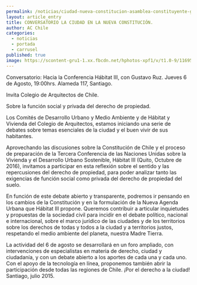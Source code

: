 ```yaml
---
permalink: /noticias/ciudad-nueva-constitucion-asamblea-constituyente-gustavo-ruz.html
layout: article_entry
title: CONVERSATORIO LA CIUDAD EN LA NUEVA CONSTITUCIÓN.
author: AC Chile
categories: 
  - noticias
  - portada
  - carrusel
published: true
image: https://scontent-gru1-1.xx.fbcdn.net/hphotos-xpf1/v/t1.0-9/11695820_10153410859441397_911079006247551080_n.jpg?oh=308fcfe003ca46ccb1e66be20b364516&oe=564586A8
---
```

Conversatorio: Hacia la Conferencia Hábitat III, con Gustavo Ruz. Jueves 6 de Agosto, 19:00hrs. Alameda 117, Santiago.

Invita Colegio de Arquitectos de Chile.

Sobre la función social y privada del derecho de propiedad.

Los Comités de Desarrollo Urbano y Medio Ambiente y de Hábitat y Vivienda del Colegio de Arquitectos, estamos iniciando una serie de debates sobre temas
esenciales de la ciudad y el buen vivir de sus habitantes.

Aprovechando las discusiones sobre la Constitución de Chile y el proceso de preparación de la Tercera Conferencia de las Naciones Unidas sobre la Vivienda y el
Desarrollo Urbano Sostenible, Hábitat III (Quito, Octubre de 2016), invitamos a participar en esta reflexión sobre el sentido y las repercusiones del derecho de
propiedad, para poder analizar tanto las exigencias de función social como privada del derecho de propiedad del suelo.

En función de este debate abierto y transparente, podremos ir pensando en los cambios de la Constitución y en la formulación de la Nueva Agenda Urbana que
Hábitat III propone. Queremos contribuir a articular inquietudes y propuestas de la sociedad civil para incidir en el debate político, nacional e internacional, sobre el
marco jurídico de las ciudades y de los territorios sobre los derechos de todas y todos a la ciudad y a territorios justos, respetando el medio ambiente del planeta, nuestra
Madre Tierra.

La actividad del 6 de agosto se desarrollará en un foro ampliado, con intervenciones de especialistas en materia de derecho, ciudad y ciudadanía, y con un debate abierto
a los aportes de cada una y cada uno. Con el apoyo de la tecnología en línea, proponemos también abrir la participación desde todas las regiones de Chile.
¡Por el derecho a la ciudad! Santiago, julio 2015.
